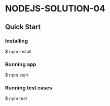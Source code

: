 # NODEJS-SOLUTION-04

## Quick Start

### Installing

$ npm install

### Running app

$ npm start

### Running test cases

$ npm test
